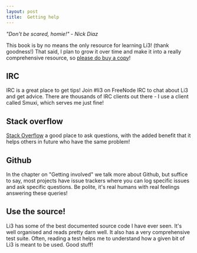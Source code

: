 ```yaml
---
layout: post
title:  Getting help
---
```


_"Don't be scared, homie!" - Nick Diaz_

This book is by no means the only resource for learning Li3! (thank goodness!) That said, I plan to grow it over time and make it into a really comprehensive resource, so [please do buy a copy](https://leanpub.com/step-by-step-li3/)!

## IRC

IRC is a great place to get tips! Join #li3 on FreeNode IRC to chat about Li3 and get advice. There are thousands of IRC clients out there - I use a client called Smuxi, which serves me just fine!

## Stack overflow

[Stack Overflow](http://stackoverflow.com/) a good place to ask questions, with the added benefit that it helps others in future who have the same problem!

## Github

In the chapter on "Getting involved" we talk more about Github, but suffice to say, most projects have issue trackers where you can log specific issues and ask specific questions. Be polite, it's real humans with real feelings answering these queries!

## Use the source!

Li3 has some of the best documented source code I have ever seen. It's well organised and reads pretty darn well. It also has a very comprehensive test suite. Often, reading a test helps me to understand how a given bit of Li3 is meant to be used. Good stuff!